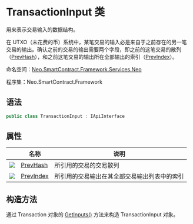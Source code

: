 # TransactionInput 类

用来表示交易输入的数据结构。

在 UTXO（未花费的币）系统中，某笔交易的输入必是来自于之前存在的另一笔交易的输出。确认之前的交易的输出需要两个字段，即之前的这笔交易的散列（[PrevHash](TransactionInput/PrevHash.md)），和之前这笔交易的输出所在全部输出的索引（[PrevIndex](TransactionInput/PrevIndex.md)）。 

命名空间：[Neo.SmartContract.Framework.Services.Neo](../Neo.md)

程序集：Neo.SmartContract.Framework

## 语法

```c#
public class TransactionInput : IApiInterface
```

## 属性

|                                          | 名称                                       | 说明                     |
| ---------------------------------------- | ---------------------------------------- | ---------------------- |
| ![](https://i-msdn.sec.s-msft.com/dynimg/IC74937.jpeg) | [PrevHash](TransactionInput/PrevHash.md) | 所引用的交易的交易散列            |
| ![](https://i-msdn.sec.s-msft.com/dynimg/IC74937.jpeg) | [PrevIndex](TransactionInput/PrevIndex.md) | 所引用的交易输出在其全部交易输出列表中的索引 |

## 构造方法

通过 Transaction 对象的 [GetInputs()](Transaction/GetInputs.md) 方法来构造 TransactionInput 对象。